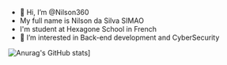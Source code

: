 - 👋 Hi, I’m @Nilson360
- My full name is Nilson da Silva SIMAO
- I'm student at Hexagone School in French 
- 👀 I’m interested in Back-end development and CyberSecurity


<!---
Nilson360/Nilson360 is a ✨ special ✨ repository because its `README.md` (this file) appears on your GitHub profile.
You can click the Preview link to take a look at your changes.
--->

![Anurag's GitHub stats](https://github-readme-stats.vercel.app/api?username=Nilson360)]
